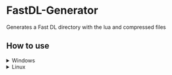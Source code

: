 # FastDL-Generator
Generates a Fast DL directory with the lua and compressed files

## How to use
 <details>
     <summary>Windows</summary>
     
Drag & drop the directories onto the executable
     
![](preview.gif)
 </details> 
 <details>
     <summary>Linux</summary>
  
  <details>
   <summary>Directly</summary>
     
   <code>mono "FastDL Generator.exe" "/home/myaccount/Downloads/an-addon"</code>
  </details>

  <details>
   <summary>With Docker</summary>

   <code>docker run -it --rm -v /home/workstation/Downloads:/working ethorbit/fastdl-generator:latest /working/an-addon</code>
  </details>

Make sure there is no forward slash after the path.
 </details>
